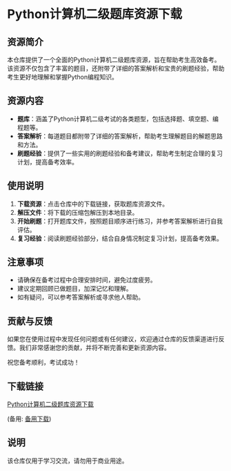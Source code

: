 # Python计算机二级题库资源下载

## 资源简介

本仓库提供了一个全面的Python计算机二级题库资源，旨在帮助考生高效备考。该资源不仅包含了丰富的题目，还附带了详细的答案解析和宝贵的刷题经验，帮助考生更好地理解和掌握Python编程知识。

## 资源内容

- **题库**：涵盖了Python计算机二级考试的各类题型，包括选择题、填空题、编程题等。
- **答案解析**：每道题目都附带了详细的答案解析，帮助考生理解题目的解题思路和方法。
- **刷题经验**：提供了一些实用的刷题经验和备考建议，帮助考生制定合理的复习计划，提高备考效率。

## 使用说明

1. **下载资源**：点击仓库中的下载链接，获取题库资源文件。
2. **解压文件**：将下载的压缩包解压到本地目录。
3. **开始刷题**：打开题库文件，按照题目顺序进行练习，并参考答案解析进行自我评估。
4. **复习经验**：阅读刷题经验部分，结合自身情况制定复习计划，提高备考效果。

## 注意事项

- 请确保在备考过程中合理安排时间，避免过度疲劳。
- 建议定期回顾已做题目，加深记忆和理解。
- 如有疑问，可以参考答案解析或寻求他人帮助。

## 贡献与反馈

如果您在使用过程中发现任何问题或有任何建议，欢迎通过仓库的反馈渠道进行反馈。我们非常感谢您的贡献，并将不断完善和更新资源内容。

祝您备考顺利，考试成功！

## 下载链接
[Python计算机二级题库资源下载](https://pan.quark.cn/s/0911417bc492) 

(备用: [备用下载](https://pan.baidu.com/s/1d4hzhbpBMphs1AtUQV5Fnw?pwd=1234))

## 说明

该仓库仅用于学习交流，请勿用于商业用途。
